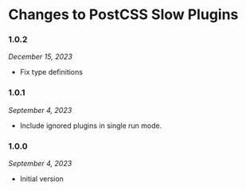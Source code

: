 # Changes to PostCSS Slow Plugins

### 1.0.2

_December 15, 2023_

- Fix type definitions

### 1.0.1

_September 4, 2023_

- Include ignored plugins in single run mode.

### 1.0.0

_September 4, 2023_

- Initial version
